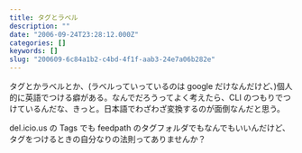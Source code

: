 ```yaml
---
title: タグとラベル
description: ""
date: "2006-09-24T23:28:12.000Z"
categories: []
keywords: []
slug: "200609-6c84a1b2-c4bd-4f1f-aab3-24e7a06b282e"
---
```


タグとかラベルとか、(ラベルっていっているのは google だけなんだけど、)個人的に英語でつける癖がある。なんでだろうってよく考えたら、CLI のつもりでつけているんだな、きっと。日本語でわざわざ変換するのが面倒なんだと思う。

del.icio.us の Tags でも feedpath のタグフォルダでもなんでもいいんだけど、タグをつけるときの自分なりの法則ってありませんか？
